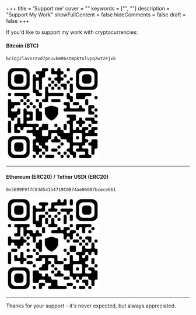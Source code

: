 +++
title = 'Support me'
cover = ""
keywords = ["", ""]
description = "Support My Work"
showFullContent = false
hideComments = false
draft = false
+++

If you'd like to support my work with cryptocurrencies:

#### Bitcoin (BTC)
```
bc1qj2lavszzvd7pnuvkm06stmpktnlvpq2wt2ejxk
```
![](/images/btc-address.jpg)

---

#### Ethereum (ERC20) / Tether USDt (ERC20)
```
0x5B99F9f7C83d54154719C0B74ae06087bcece661
```
![](/images/eth-and-usdt-address.jpg)

---

Thanks for your support - it's never expected, but always appreciated.